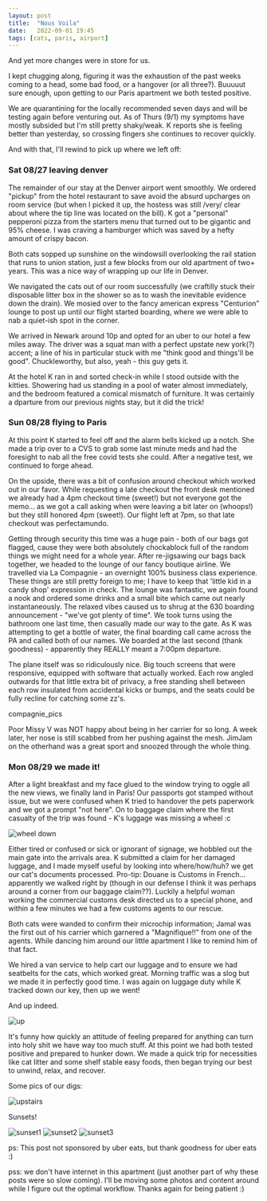 ```yaml
---
layout: post
title:  "Nous Voila"
date:   2022-09-01 19:45
tags: [cats, paris, airport]
---
```


And yet more changes were in store for us. 

I kept chugging along, figuring it was the exhaustion of the past weeks coming to a head, some bad
food, or a hangover (or all three?). Buuuuut sure enough, upon getting to our Paris apartment we both tested positive.   

We are quarantining for the locally recommended seven days and will be testing again before
venturing out. As of Thurs (9/1) my symptoms have mostly subsided but I'm still pretty shaky/weak. K reports she is feeling better than yesterday, so crossing fingers she continues to recover quickly. 

And with that, I'll rewind to pick up where we left off:

### Sat 08/27 leaving denver

The remainder of our stay at the Denver airport went smoothly. We ordered "pickup" from the hotel restaurant to save avoid the absurd upcharges on room service (but when I picked it up, the
hostess was still /very/ clear about where the tip line was located on the bill). K got a "personal"
pepperoni pizza from the starters menu that turned out to be gigantic and 95% cheese. I was craving a hamburger which was saved by a hefty amount of crispy bacon. 

Both cats sopped up sunshine on the windowsill overlooking the rail station that runs to union
station, just a few blocks from our old apartment of two+ years. This was a nice way of wrapping up our life in Denver.

We navigated the cats out of our room successfully (we craftilly stuck their disposable litter box
in the shower so as to wash the inevitable evidence down the drain). We mosied over to the fancy
american express "Centurion" lounge to post up until our flight started boarding, where we were able to nab a quiet-ish spot in the corner. 

We arrived in Newark around 10p and opted for an uber to our hotel a few miles away. The driver was a squat man with a perfect upstate new york(?) accent; a line of his in particular stuck with me "think good and
things'll be good". Chuckleworthy, but also, yeah - this guy gets it.

At the hotel K ran in and sorted check-in while I stood outside with the kitties. Showering had us
standing in a pool of water almost immediately, and the bedroom featured a comical mismatch of
furniture. It was certainly a dparture from our previous nights stay, but it did the trick!

### Sun 08/28 flying to Paris

At this point K started to feel off and the alarm bells kicked up a notch. 
She made a trip over to a CVS to grab some last minute meds
and had the foresight to nab all the free covid tests she could. After a negative test, we continued
to forge ahead.

On the upside, there was a bit of confusion around checkout which worked out in our favor. 
While requesting a late checkout the front desk mentioned we already had a 4pm
checkout time (sweet!) but not everyone got the memo... as we got a call asking when were
leaving a bit later on (whoops!) but they still honored 4pm (sweet!). Our flight left at 7pm, so
that late checkout was perfectamundo.

Getting through security this time was a huge pain - both of our bags got flagged, cause they were
both absolutely chockablock full of the random things we might need for a whole year. After
re-jigsawing our bags back together, we headed to the lounge of our fancy boutique airline. We
travelled via La Compagnie - an overnight 100% business class experience. These things are still
pretty foreign to me; I have to keep that 'little kid in a candy shop' expression in check. The
lounge was fantastic, we again found a nook and ordered some drinks and a small bite which came out
nearly instantaneously. The relaxed vibes caused us to shrug at the 630 boarding announcement -
"we've got plenty of time". We took turns using the bathroom one last time, then casually made our
way to the gate. As K was attempting to get a bottle of water, the final boarding call came across
the PA and called both of our names. We boarded at the last second (thank goodness) - apparently
they REALLY meant a 7:00pm departure.

The plane itself was so ridiculously nice. Big touch screens that were responsive, equipped with 
software that actually worked. Each row angled outwards for that little extra bit of privacy, a
free standing shell between each row insulated from accidental kicks or bumps, and the seats 
could be fully recline for catching some zz's. 

compagnie_pics

Poor Missy V was NOT happy about being in her carrier for so long. A week later, her nose is still
scabbed from her pushing against the mesh. JimJam on the otherhand was a great sport and snoozed
through the whole thing.

### Mon 08/29 we made it!

After a light breakfast and my face glued to the window trying to oggle all the new views, we
finally land in Paris! Our passports got stamped without issue, but we were confused when K tried to
handover the pets paperwork and we got a prompt "not here". On to baggage claim where the first
casualty of the trip was found - K's luggage was missing a wheel :c

![wheel
down](https://filedn.com/laDhrvFbMCaQeUUeqc8SpMB/2022-09-07/Screenshot_20220829-095156_Gallery.jpg)

Either tired or confused or sick or ignorant of signage, we hobbled out the main gate into the
arrivals area. K submitted a claim for her damaged luggage, and I made myself useful by looking into
where/how/huh? we get our cat's documents processed. Pro-tip: Douane is Customs in French...
apparently we walked right by (though in our defense I think it was perhaps around a corner from our
baggage claim??). Luckily a helpful woman working the commercial customs desk directed us to a
special phone, and within a few minutes we had a few customs agents to our rescue. 

Both cats were wanded to confirm their microchip information; Jamal was the first out of his carrier
which garnered a "Magnifique!!" from one of the agents. While dancing him around our little
apartment I like to remind him of that fact.

We hired a van service to help cart our luggage and to ensure we had seatbelts for the cats, which
worked great. Morning traffic was a slog but we made it in perfectly good time. I was again on
luggage duty while K tracked down our key, then up we went!

And up indeed. 

![up](https://filedn.com/laDhrvFbMCaQeUUeqc8SpMB/2022-09-07/Screenshot_20220829-120511_Gallery.jpg)

It's funny how quickly an attitude of feeling prepared for anything can turn into holy shit we have
way too much stuff. At this point we had both tested positive and prepared to hunker down. We made a quick trip for
necessities like cat litter and some shelf stable easy foods, then began trying our best to unwind,
relax, and recover.

Some pics of our digs:

![upstairs](https://filedn.com/laDhrvFbMCaQeUUeqc8SpMB/2022-09-07/20220904_200037.jpg)

Sunsets!

![sunset1](https://filedn.com/laDhrvFbMCaQeUUeqc8SpMB/2022-09-07/20220905_202014.jpg)
![sunset2](https://filedn.com/laDhrvFbMCaQeUUeqc8SpMB/2022-09-07/20220905_201812.jpg)
![sunset3](https://filedn.com/laDhrvFbMCaQeUUeqc8SpMB/2022-09-07/20220904_203000.jpg)



ps: This post not sponsored by uber eats, but thank goodness for uber eats :)

pss: we don't have internet in this apartment (just another part of why these posts were so slow
coming). I'll be moving some photos and content around while I figure out the optimal workflow.
Thanks again for being patient :) 

